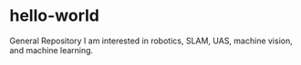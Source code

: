 # hello-world
General Repository
I am interested in robotics, SLAM, UAS, machine vision, and machine learning.
